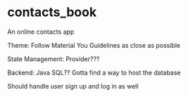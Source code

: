 # contacts_book

An online contacts app

Theme:
Follow Material You Guidelines as close as possible

State Management:
Provider???

Backend:
Java
SQL??
Gotta find a way to host the database

Should handle user sign up and log in as well
